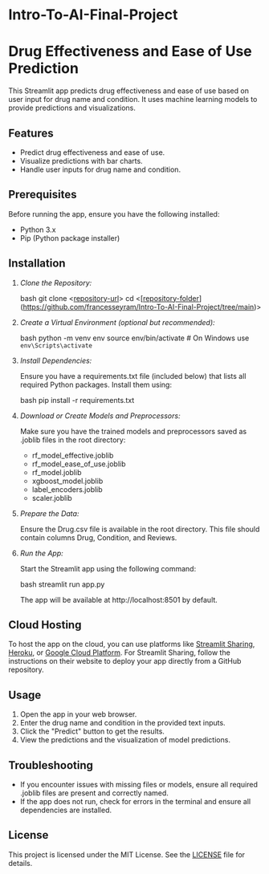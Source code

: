 # Intro-To-AI-Final-Project
# Drug Effectiveness and Ease of Use Prediction

This Streamlit app predicts drug effectiveness and ease of use based on user input for drug name and condition. It uses machine learning models to provide predictions and visualizations.

## Features

- Predict drug effectiveness and ease of use.
- Visualize predictions with bar charts.
- Handle user inputs for drug name and condition.

## Prerequisites

Before running the app, ensure you have the following installed:

- Python 3.x
- Pip (Python package installer)

## Installation

1. *Clone the Repository:*

    bash
    git clone <[repository-url](https://github.com/francesseyram/Intro-To-AI-Final-Project.git)>
    cd <[[repository-folder](https://github.com/francesseyram/Intro-To-AI-Final-Project.git)](https://github.com/francesseyram/Intro-To-AI-Final-Project/tree/main)>
    

2. *Create a Virtual Environment (optional but recommended):*

    bash
    python -m venv env
    source env/bin/activate  # On Windows use `env\Scripts\activate`
    

3. *Install Dependencies:*

    Ensure you have a requirements.txt file (included below) that lists all required Python packages. Install them using:

    bash
    pip install -r requirements.txt
    

4. *Download or Create Models and Preprocessors:*

    Make sure you have the trained models and preprocessors saved as .joblib files in the root directory:
    - rf_model_effective.joblib
    - rf_model_ease_of_use.joblib
    - rf_model.joblib
    - xgboost_model.joblib
    - label_encoders.joblib
    - scaler.joblib

5. *Prepare the Data:*

    Ensure the Drug.csv file is available in the root directory. This file should contain columns Drug, Condition, and Reviews.

6. *Run the App:*

    Start the Streamlit app using the following command:

    bash
    streamlit run app.py
    

    The app will be available at http://localhost:8501 by default.

## Cloud Hosting

To host the app on the cloud, you can use platforms like [Streamlit Sharing](https://streamlit.io/sharing), [Heroku](https://www.heroku.com/), or [Google Cloud Platform](https://cloud.google.com/). For Streamlit Sharing, follow the instructions on their website to deploy your app directly from a GitHub repository.

## Usage

1. Open the app in your web browser.
2. Enter the drug name and condition in the provided text inputs.
3. Click the "Predict" button to get the results.
4. View the predictions and the visualization of model predictions.

## Troubleshooting

- If you encounter issues with missing files or models, ensure all required .joblib files are present and correctly named.
- If the app does not run, check for errors in the terminal and ensure all dependencies are installed.

## License

This project is licensed under the MIT License. See the [LICENSE](LICENSE) file for details.

